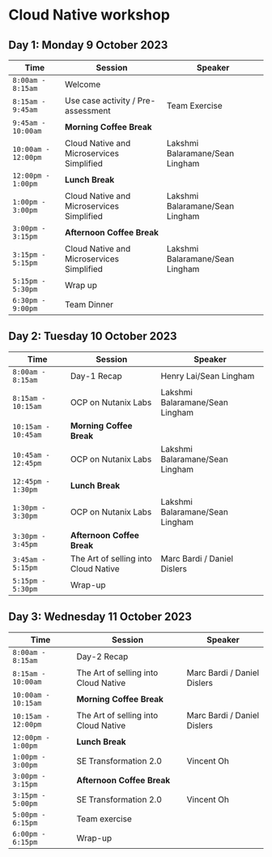 # Cloud Native workshop

## Day 1: Monday 9 October 2023

|  Time | Session | Speaker |
|-------------------------|--------|----------------|
|`8:00am - 8:15am` | Welcome |
|`8:15am - 9:45am` | Use case activity / Pre-assessment | Team Exercise|
|`9:45am - 10:00am`| **Morning Coffee Break** |
|`10:00am - 12:00pm` | Cloud Native and Microservices Simplified | Lakshmi Balaramane/Sean Lingham |
|`12:00pm - 1:00pm` | **Lunch Break** |
|`1:00pm - 3:00pm`| Cloud Native and Microservices Simplified | Lakshmi Balaramane/Sean Lingham |
|`3:00pm - 3:15pm`| **Afternoon Coffee Break** |
|`3:15pm - 5:15pm`| Cloud Native and Microservices Simplified | Lakshmi Balaramane/Sean Lingham |
|`5:15pm - 5:30pm` | Wrap up |
|`6:30pm - 9:00pm` | Team Dinner |


## Day 2: Tuesday 10 October 2023

| Time | Session | Speaker |
|-------------------------|----------|----------------|
|`8:00am - 8:15am` | Day-1 Recap | Henry Lai/Sean Lingham |
|`8:15am - 10:15am` | OCP on Nutanix Labs | Lakshmi Balaramane/Sean Lingham |
|`10:15am - 10:45am` | **Morning Coffee Break** |
|`10:45am - 12:45pm `| OCP on Nutanix Labs | Lakshmi Balaramane/Sean Lingham |
|`12:45pm - 1:30pm` | **Lunch Break** |
|`1:30pm - 3:30pm`| OCP on Nutanix Labs | Lakshmi Balaramane/Sean Lingham |
|`3:30pm - 3:45pm` | **Afternoon Coffee Break** |
|`3:45am - 5:15pm `| The Art of selling into Cloud Native | Marc Bardi / Daniel Dislers |
|`5:15pm - 5:30pm` | Wrap-up |
                        

## Day 3: Wednesday 11 October 2023


| Time | Session | Speaker |
|-------------------------|----------|----------------|
|`8:00am - 8:15am` | Day-2 Recap |
|`8:15am - 10:00am`| The Art of selling into Cloud Native | Marc Bardi / Daniel Dislers |
|`10:00am - 10:15am` | **Morning Coffee Break** |
|`10:15am - 12:00pm `| The Art of selling into Cloud Native | Marc Bardi / Daniel Dislers |
|`12:00pm - 1:00pm` | **Lunch Break** |
|`1:00pm - 3:00pm`| SE Transformation 2.0 | Vincent Oh |
|`3:00pm - 3:15pm` | **Afternoon Coffee Break** |
|`3:15pm - 5:00pm`| SE Transformation 2.0 | Vincent Oh |
|`5:00pm - 6:15pm` | Team exercise |
|`6:00pm - 6:15pm` | Wrap-up |
